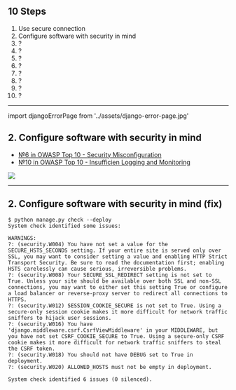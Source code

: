 <!-- classes: ten-steps -->

## 10 Steps

<ol>
    <li>Use secure connection</li>
    <li className="active">Configure software with security in mind</li>
    <li>?</li>
    <li>?</li>
    <li>?</li>
    <li>?</li>
    <li>?</li>
    <li>?</li>
    <li>?</li>
    <li>?</li>
</ol>

<!-- note
Let's talk about configuration. It is also seem like an obvious thing to do,
but this vulnerability is listed in top 10 vulnerabilities for years,
and it is pretty important topic to talk about.
-->
---

<!-- sectionTitle: Software Configuration -->

import djangoErrorPage from '../assets/django-error-page.jpg'

## 2. Configure software with security in mind

- [№6 in OWASP Top 10 - Security Misconfiguration](https://owasp.org/www-project-top-ten/OWASP_Top_Ten_2017/Top_10-2017_A6-Security_Misconfiguration)
- [№10 in OWASP Top 10 - Insufficien Logging and Monitoring](https://owasp.org/www-project-top-ten/OWASP_Top_Ten_2017/Top_10-2017_A10-Insufficient_Logging%252526Monitoring)

<img src={djangoErrorPage} className="slide-bottom content-center" />

<!-- note

But first, you can see two links to the OWASP top 10. What is it?

https://owasp.org/www-project-top-ten/

OWASP - short for Open Web Application Security Project.
It is a nonprofit foundation that research and publish 10 most common security vulnerabilities in Web Applications.
And in this year 2020 we have 2 vulnerabilities that, at least in my mind, connected to each other.
One is misconfiguration and another is insufficient monitoring which basically means that
your system was not configured to alert you about suspicious activities - in other words you won't know
when you were hacked.

So, talking about misconfiguration - on the screenshot you see a Django debug page, it
intended for local development and shows lots of information:
- Python version
- Django version
- Path to the application on your server
- Sensitive information from the exception itself

This is intended for the local environment, and super helpful for developer. 

I hope that it is clear, that with this information the attacket at least can Open
django releases page, and look for a simple vulnerabilities that can be performed on Django
sites with verison lower than listed here. How do we fix that?
-->

---

## 2. Configure software with security in mind (fix)

```console
$ python manage.py check --deploy
System check identified some issues:

WARNINGS:
?: (security.W004) You have not set a value for the SECURE_HSTS_SECONDS setting. If your entire site is served only over SSL, you may want to consider setting a value and enabling HTTP Strict Transport Security. Be sure to read the documentation first; enabling HSTS carelessly can cause serious, irreversible problems.
?: (security.W008) Your SECURE_SSL_REDIRECT setting is not set to True. Unless your site should be available over both SSL and non-SSL connections, you may want to either set this setting True or configure a load balancer or reverse-proxy server to redirect all connections to HTTPS.
?: (security.W012) SESSION_COOKIE_SECURE is not set to True. Using a secure-only session cookie makes it more difficult for network traffic sniffers to hijack user sessions.
?: (security.W016) You have 'django.middleware.csrf.CsrfViewMiddleware' in your MIDDLEWARE, but you have not set CSRF_COOKIE_SECURE to True. Using a secure-only CSRF cookie makes it more difficult for network traffic sniffers to steal the CSRF token.
?: (security.W018) You should not have DEBUG set to True in deployment.
?: (security.W020) ALLOWED_HOSTS must not be empty in deployment.

System check identified 6 issues (0 silenced).
```

<!-- note

One simplest thing that we can do, and what (for example) Django is providing to
us out of the box - is a deploy system check.

We can see on this slide the output of this check.
With the command `python manage.py check --deploy` Django will run a set of
security checks and report you with things that you need to pay attention to.

But configuring software and servers is a much broader topic, which cannot fit
into this presentation. The only advice here is to read carefuly sonftware confguration
manuals and regularly checking that indeed conftware is configured properly.
-->